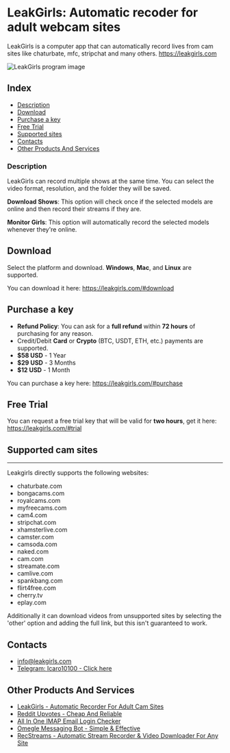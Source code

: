 # LeakGirls: Automatic recoder for adult webcam sites
LeakGirls is a computer app that can automatically record lives from cam sites like chaturbate, mfc, stripchat and many others.
https://leakgirls.com

![LeakGirls program image](https://leakgirls.com/program.webp)

## Index

- [Description](#description)
- [Download](#download)
- [Purchase a key](#purchase-a-key)
- [Free Trial](#free-trial)
- [Supported sites](#supported-cam-sites)
- [Contacts](#contacts)
- [Other Products And Services](#other-products-and-services)

### Description

LeakGirls can record multiple shows at the same time. You can select the video format, resolution, and the folder they will be saved.

**Download Shows**: This option will check once if the selected models are online and then record their streams if they are.

**Monitor Girls**: This option will automatically record the selected models whenever they're online.

## Download

Select the platform and download. **Windows**, **Mac**, and **Linux** are supported.

You can download it here: https://leakgirls.com/#download

## Purchase a key

- **Refund Policy**: You can ask for a **full refund** within **72 hours** of purchasing for any reason.
- Credit/Debit **Card** or **Crypto** (BTC, USDT, ETH, etc.) payments are supported.
- **$58 USD** - 1 Year
- **$29 USD** - 3 Months
- **$12 USD** - 1 Month

You can purchase a key here: https://leakgirls.com/#purchase

## Free Trial

You can request a free trial key that will be valid for **two hours**, get it here: https://leakgirls.com/#trial

## Supported cam sites
-------------------

Leakgirls directly supports the following websites:

*   chaturbate.com
*   bongacams.com
*   royalcams.com
*   myfreecams.com
*   cam4.com
*   stripchat.com
*   xhamsterlive.com
*   camster.com
*   camsoda.com
*   naked.com
*   cam.com
*   streamate.com
*   camlive.com
*   spankbang.com
*   flirt4free.com
*   cherry.tv
*   eplay.com

Additionally it can download videos from unsupported sites by selecting the 'other' option and adding the full link, but this isn't guaranteed to work.


## Contacts
- [info@leakgirls.com](mailto:info@leakgirls.com)
- [Telegram: Icaro10100 - Click here](https://telegram.me/Icaro10100)


## Other Products And Services
- [LeakGirls - Automatic Recorder For Adult Cam Sites](https://leakgirls.com)
- [Reddit Upvotes - Cheap And Reliable](https://smediabots.com/Posts/reddit-upvotes/)
- [All In One IMAP Email Login Checker](https://smediabots.com/Posts/imap-aio-email-checker/)
- [Omegle Messaging Bot - Simple & Effective](https://smediabots.com/Posts/omegle-message-bot/)
- [RecStreams - Automatic Stream Recorder & Video Downloader For Any Site](https://recstreams.com/)
